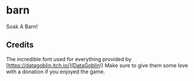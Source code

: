 # barn
Soak A Barn!

## Credits

The incredible font used for everything provided by [https://datagoblin.itch.io/](DataGoblin!) Make sure to give them some love with a donation if you enjoyed the game.  
